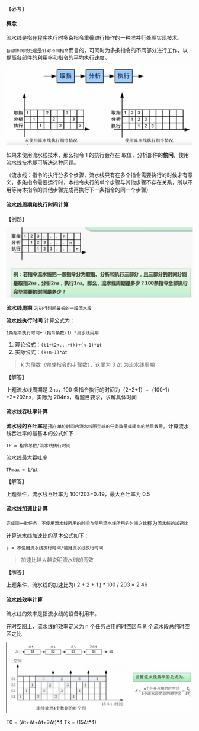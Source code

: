 【必考】

#### 概念

流水线是指在程序执行时多条指令重叠进行操作的一种准并行处理实现技术。

`各部件同时处理`是`针对不同指令`而言的，可同时为多条指令的不同部分进行工作，以提高各部件的利用率和指令的平均执行速度。

![](../../images/Snipaste_2023-06-23_21-03-13.png)

如果未使用流水线技术，那么指令 1 的执行会存在 取值，分析部件的**偷闲**，使用流水线技术即可解决这种问题。

（流水线：指令的执行分多个步骤，流水线只有在多个指令需要执行的时候才有意义，多条指令需要运行时，本指令执行的单个步骤与其他步骤不存在关系，所以不用等待本指令的其他步骤完成再执行下一条指令的同一个步骤）

#### 流水线周期和执行时间计算

【例题】

![](../../images/Snipaste_2023-06-23_21-10-02.png)

**流水线周期** 为`执行时间最长的一段流水段`

**流水线执行时间** 计算公式为：

`1条指令执行时间+（指令条数-1）*流水线周期`

1. 理论公式：`(t1+t2+...+tk)+(n-1)*Δt`
2. 实际公式：`(k+n-1)*Δt`

> k 为段数（完成指令的步骤数），这里为 3
> Δt 为流水线周期

【解答】

上题流水线周期是 2ns，100 条指令执行的时间为（2+2+1）+（100-1）\*2=203ns，实际为 204ns，看题目要求，求解具体时间

#### 流水线吞吐率计算

**流水线的吞吐率**是指`在单位时间内流水线所完成的任务数量或输出的结果数量`。计算流水线吞吐率的最基本的公式如下：

`TP = 指令总数/流水线执行时间`

流水线最大吞吐率

`TPmax = 1/Δt`

【解答】

上题条件，流水线吞吐率为 100/203=0.49，最大吞吐率为 0.5

#### 流水线加速比计算

`完成同一批任务，不使用流水线所用的时间与使用流水线所用的时间之比`称为`流水线的加速比`

计算流水线加速比的基本公式如下：

`s = 不使用流水线执行时间/使用流水线执行时间`

> 加速比越大越说明流水线的高效

【解答】

上题条件，流水线的加速比为( 2 + 2 + 1 ) \* 100 / 203 = 2.46

#### 流水线效率计算

流水线的效率是指流水线的设备利用率。

在时空图上，流水线的效率定义为 n 个任务占用的时空区与 K 个流水段总的时空区之比

![](../../images/Snipaste_2023-06-23_22-21-15.png)

T0 = (Δt+Δt+Δt+3Δt)\*4
Tk = (15Δt\*4)
